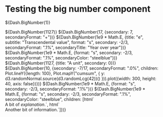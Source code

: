 # Testing the big number component

${Dash.BigNumber(1)}

<div class="card grid grid-cols-4">
  ${Dash.BigNumber(1127)}
  ${Dash.BigNumber(17, {secondary: 7, secondaryFormat: "+"})}
  ${Dash.BigNumber(1e9 * Math.E, {title: "e", subtitle: "Transcendental value", format: "s", secondary: -2/3, secondaryFormat: ".1%", secondaryTitle: "Year over year"})}
  ${Dash.BigNumber(1e9 * Math.E, {format: "s", secondary: -2/3, secondaryFormat: ".1%", secondaryColor: "steelblue"})}
</div>

<div class="card grid grid-cols-4">
  ${Dash.BigNumber(1127, {title: "A unit", secondary: 0})}
  ${Dash.BigNumber(10, {secondary: -7/17, secondaryFormat: ".0%", children: Plot.lineY({length: 100}, Plot.mapY("cumsum", {
    y: d3.randomNormal.source(d3.randomLcg(42))()
  })).plot({width: 300, height: 40, axis: false})})}
  ${Dash.BigNumber(1e9 * Math.E, {format: "s", secondary: -2/3, secondaryFormat: ".1%"})}
  ${Dash.BigNumber(1e9 * Math.E, {format: "s", secondary: -2/3, secondaryFormat: ".1%", secondaryColor: "steelblue", children: [html`<div>A bit of <em>explanation</em>.`, html`<div>Another bit of information.`]})}
</div>
